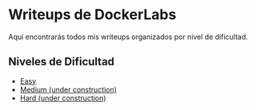 # Writeups de DockerLabs

Aquí encontrarás todos mis writeups organizados por nivel de dificultad.

## Niveles de Dificultad

- [Easy](machines/Easy/)
- [Medium (under construction)](machines/Medium/)
- [Hard (under construction)](machines/Hard/)
